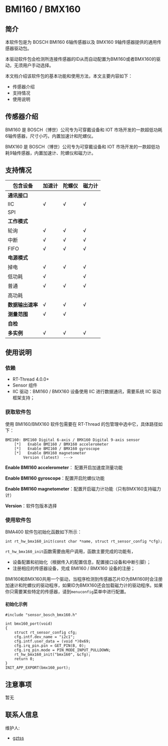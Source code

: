 # BMI160 / BMX160

## 简介

本软件包是为 BOSCH BMI160 6轴传感器以及 BMX160 9轴传感器提供的通用传感器驱动包。

本驱动软件包会检测所连接传感器的ID从而自动配置为BMI160或者BMX160的驱动，无须用户手动选择。

本文档介绍该软件包的基本功能和使用方法，本文主要内容如下：

- 传感器介绍
- 支持情况
- 使用说明

## 传感器介绍

BMI160 是 BOSCH（博世）公司专为可穿戴设备和 IOT 市场开发的一款超低功耗6轴传感器，尺寸小巧，内置加速计和陀螺仪。

BMX160 是 BOSCH（博世）公司专为可穿戴设备和 IOT 市场开发的一款超低功耗9轴传感器，内置加速计、陀螺仪和磁力计。

## 支持情况

| 包含设备         | 加速计 | 陀螺仪 | 磁力计 |
| ---------------- | -------- | ------ | ------ |
| **通讯接口**     |          |        |        |
| IIC              | √        | √      | √      |
| SPI              |          |        |        |
| **工作模式**     |          |        |        |
| 轮询             | √        | √      | √      |
| 中断             | √        | √      | √      |
| FIFO             | √        | √      | √      |
| **电源模式**     |          |        |        |
| 掉电             | √        | √      | √      |
| 低功耗           | √        |        | √      |
| 普通             | √        | √      | √      |
| 高功耗           |          |        |        |
| **数据输出速率** | √        | √      | √      |
| **测量范围**     | √        | √      |        |
| **自检**         |          |        |        |
| **多实例**       | √        | √      | √      |

## 使用说明

### 依赖

- RT-Thread 4.0.0+
- Sensor 组件
- IIC 驱动：BMI160 / BMX160 设备使用 IIC 进行数据通讯，需要系统 IIC 驱动框架支持；

### 获取软件包

使用 BMI160/BMX160 软件包需要在 RT-Thread 的包管理中选中它，具体路径如下：

```
BMI160: BMI160 Digital 6-axis / BMX160 Digital 9-axis sensor
    [*]   Enable BMI160 / BMX160 accelerometer
    [*]   Enable BMI160 / BMX160 gyroscope
    [*]   Enable BMX160 magnetometer
        Version (latest)  --->
```

**Enable BMI160 accelerometer**： 配置开启加速度测量功能

**Enable BMI160 gyroscope**：配置开启陀螺仪功能

**Enable BMI160 magnetometer**：配置开启磁力计功能（只有BMX160支持磁力计）

**Version**：软件包版本选择

### 使用软件包

BMA400 软件包初始化函数如下所示：

```
int rt_hw_bmx160_init(const char *name, struct rt_sensor_config *cfg);
```

`rt_hw_bmx160_init`函数需要由用户调用，函数主要完成的功能有，

- 设备配置和初始化（根据传入的配置信息，配置接口设备和中断引脚）；
- 注册相应的传感器设备，完成 BMI160 / BMX160 设备的注册；

BMI160和BMX160共用一个驱动，当程序检测到传感器芯片ID为BMI160时会注册加速计和陀螺仪的驱动程序，如果ID为BMX160还会加载磁力计的驱动程序。如果你只需要某些特定的传感器，请到`menuconfig`菜单中进行配置。

#### 初始化示例

```
#include "sensor_bosch_bmx160.h"

int bmx160_port(void)
{
    struct rt_sensor_config cfg;
    cfg.intf.dev_name = "i2c1";
    cfg.intf.user_data = (void *)0x69;
    cfg.irq_pin.pin = GET_PIN(B, 0);
    cfg.irq_pin.mode = PIN_MODE_INPUT_PULLDOWN;
    rt_hw_bmx160_init("bmx160", &cfg);
    return 0;
}
INIT_APP_EXPORT(bmx160_port);
```

## 注意事项

暂无

## 联系人信息

维护人:

- [gztss](https://github.com/gztss)
